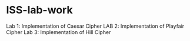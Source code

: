# ISS-lab-work
Lab 1:
Implementation of Caesar Cipher
LAB 2:
Implementation of Playfair Cipher
Lab 3:
Implementation of Hill Cipher
